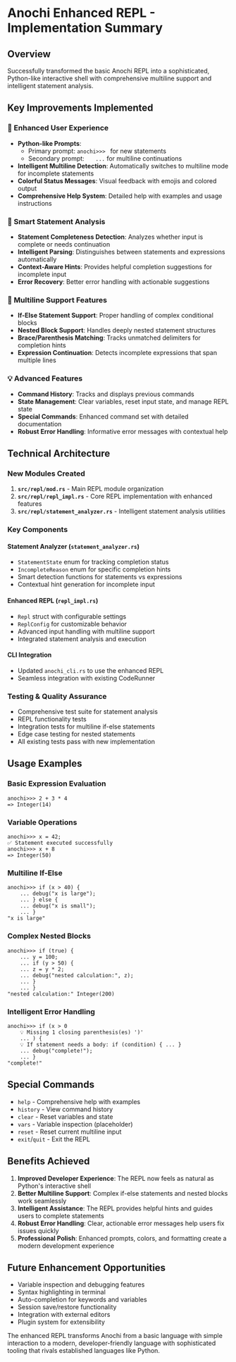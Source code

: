 # Anochi Enhanced REPL - Implementation Summary

## Overview
Successfully transformed the basic Anochi REPL into a sophisticated, Python-like interactive shell with comprehensive multiline support and intelligent statement analysis.

## Key Improvements Implemented

### 🎯 Enhanced User Experience
- **Python-like Prompts**: 
  - Primary prompt: `anochi>>> ` for new statements
  - Secondary prompt: `    ... ` for multiline continuations
- **Intelligent Multiline Detection**: Automatically switches to multiline mode for incomplete statements
- **Colorful Status Messages**: Visual feedback with emojis and colored output
- **Comprehensive Help System**: Detailed help with examples and usage instructions

### 🧠 Smart Statement Analysis
- **Statement Completeness Detection**: Analyzes whether input is complete or needs continuation
- **Intelligent Parsing**: Distinguishes between statements and expressions automatically
- **Context-Aware Hints**: Provides helpful completion suggestions for incomplete input
- **Error Recovery**: Better error handling with actionable suggestions

### 🔗 Multiline Support Features
- **If-Else Statement Support**: Proper handling of complex conditional blocks
- **Nested Block Support**: Handles deeply nested statement structures
- **Brace/Parenthesis Matching**: Tracks unmatched delimiters for completion hints
- **Expression Continuation**: Detects incomplete expressions that span multiple lines

### 💡 Advanced Features
- **Command History**: Tracks and displays previous commands
- **State Management**: Clear variables, reset input state, and manage REPL state
- **Special Commands**: Enhanced command set with detailed documentation
- **Robust Error Handling**: Informative error messages with contextual help

## Technical Architecture

### New Modules Created
1. **`src/repl/mod.rs`** - Main REPL module organization
2. **`src/repl/repl_impl.rs`** - Core REPL implementation with enhanced features
3. **`src/repl/statement_analyzer.rs`** - Intelligent statement analysis utilities

### Key Components

#### Statement Analyzer (`statement_analyzer.rs`)
- `StatementState` enum for tracking completion status
- `IncompleteReason` enum for specific completion hints
- Smart detection functions for statements vs expressions
- Contextual hint generation for incomplete input

#### Enhanced REPL (`repl_impl.rs`)
- `Repl` struct with configurable settings
- `ReplConfig` for customizable behavior
- Advanced input handling with multiline support
- Integrated statement analysis and execution

#### CLI Integration
- Updated `anochi_cli.rs` to use the enhanced REPL
- Seamless integration with existing CodeRunner

### Testing & Quality Assurance
- Comprehensive test suite for statement analysis
- REPL functionality tests
- Integration tests for multiline if-else statements
- Edge case testing for nested statements
- All existing tests pass with new implementation

## Usage Examples

### Basic Expression Evaluation
```
anochi>>> 2 + 3 * 4
=> Integer(14)
```

### Variable Operations
```
anochi>>> x = 42;
✅ Statement executed successfully
anochi>>> x + 8
=> Integer(50)
```

### Multiline If-Else
```
anochi>>> if (x > 40) {
    ... debug("x is large");
    ... } else {
    ... debug("x is small");
    ... }
"x is large"
```

### Complex Nested Blocks
```
anochi>>> if (true) {
    ... y = 100;
    ... if (y > 50) {
    ... z = y * 2;
    ... debug("nested calculation:", z);
    ... }
    ... }
"nested calculation:" Integer(200)
```

### Intelligent Error Handling
```
anochi>>> if (x > 0
    💡 Missing 1 closing parenthesis(es) ')'
    ... ) {
    💡 If statement needs a body: if (condition) { ... }
    ... debug("complete!");
    ... }
"complete!"
```

## Special Commands
- `help` - Comprehensive help with examples
- `history` - View command history
- `clear` - Reset variables and state
- `vars` - Variable inspection (placeholder)
- `reset` - Reset current multiline input
- `exit`/`quit` - Exit the REPL

## Benefits Achieved

1. **Improved Developer Experience**: The REPL now feels as natural as Python's interactive shell
2. **Better Multiline Support**: Complex if-else statements and nested blocks work seamlessly
3. **Intelligent Assistance**: The REPL provides helpful hints and guides users to complete statements
4. **Robust Error Handling**: Clear, actionable error messages help users fix issues quickly
5. **Professional Polish**: Enhanced prompts, colors, and formatting create a modern development experience

## Future Enhancement Opportunities
- Variable inspection and debugging features
- Syntax highlighting in terminal
- Auto-completion for keywords and variables
- Session save/restore functionality
- Integration with external editors
- Plugin system for extensibility

The enhanced REPL transforms Anochi from a basic language with simple interaction to a modern, developer-friendly language with sophisticated tooling that rivals established languages like Python.